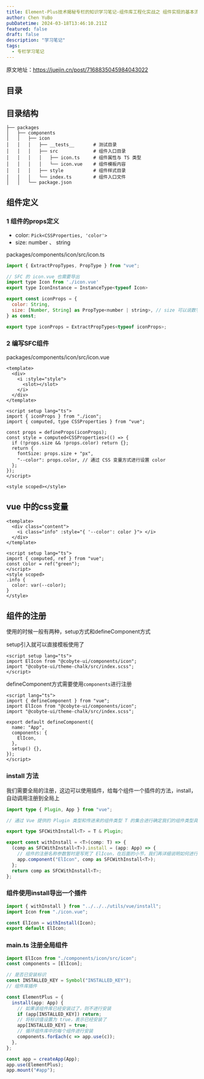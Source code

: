 ```yaml
---
title: Element-Plus技术揭秘专栏的知识学习笔记-组件库工程化实战之 组件实现的基本流程及 Icon 组件的实现
author: Chen YuBo
pubDatetime: 2024-03-18T13:46:10.211Z
featured: false
draft: false
description: "学习笔记"
tags:
  - 专栏学习笔记
---
```


原文地址：https://juejin.cn/post/7168835045984043022

## 目录

## 目录结构

```
├── packages
│   ├── components
│   │   ├── icon
│   │   │   ├── __tests__       # 测试目录
│   │   │   ├── src             # 组件入口目录
│   │   │   │   ├── icon.ts     # 组件属性与 TS 类型
│   │   │   │   └── icon.vue    # 组件模板内容
│   │   │   ├── style           # 组件样式目录
│   │   │   └── index.ts        # 组件入口文件
│   │   └── package.json

```

## 组件定义

### 1 组件的props定义

- color: `Pick<CSSProperties, 'color'>`
- size: number 、 string

packages/components/icon/src/icon.ts

```js
import { ExtractPropTypes, PropType } from "vue";

// SFC 的 icon.vue 也需要导出
import type Icon from './icon.vue'
export type IconInstance = InstanceType<typeof Icon>

export const iconProps = {
  color: String,
  size: [Number, String] as PropType<number | string>, // size 可以说数字，也可以说字符串
} as const;

export type iconProps = ExtractPropTypes<typeof iconProps>;

```

### 2 编写SFC组件

packages/components/icon/src/icon.vue

```vue
<template>
  <div>
    <i :style="style">
      <slot></slot>
    </i>
  </div>
</template>

<script setup lang="ts">
import { iconProps } from "./icon";
import { computed, type CSSProperties } from "vue";

const props = defineProps(iconProps);
const style = computed<CSSProperties>(() => {
  if (!props.size && !props.color) return {};
  return {
    fontSize: props.size + "px",
    "--color": props.color, // 通过 CSS 变量方式进行设置 color
  };
});
</script>

<style scoped></style>
```

## vue 中的css变量

```vue
<template>
  <div class="content">
    <i class="info" :style="{ '--color': color }"> </i>
  </div>
</template>

<script setup lang="ts">
import { computed, ref } from "vue";
const color = ref("green");
</script>
<style scoped>
.info {
  color: var(--color);
}
</style>
```

## 组件的注册

使用的时候一般有两种，setup方式和defineComponent方式

setup引入就可以直接模板使用了

```vue
<script setup lang="ts">
import ElIcon from "@cobyte-ui/components/icon";
import "@cobyte-ui/theme-chalk/src/index.scss";
</script>
```

defineComponent方式需要使用`components`进行注册

```vue
<script lang="ts">
import { defineComponent } from "vue";
import ElIcon from "@cobyte-ui/components/icon";
import "@cobyte-ui/theme-chalk/src/index.scss";

export default defineComponent({
  name: "App",
  components: {
    ElIcon,
  },
  setup() {},
});
</script>
```

### install 方法

我们需要全局的注册，这边可以使用插件，给每个组件一个插件的方法，install，自动调用注册到全局上

```ts
import type { Plugin, App } from "vue";

// 通过 Vue 提供的 Plugin 类型和传进来的组件类型 T 的集合进行确定我们的组件类型具有 Plugin 类型方法，如 install 方法

export type SFCWithInstall<T> = T & Plugin;

export const withInstall = <T>(comp: T) => {
  (comp as SFCWithInstall<T>).install = (app: App) => {
    // 组件的注册名称参数暂时是写死了 ElIcon，在后面的小节，我们再详细说明如何进行设置动态组件名称
    app.component("ElIcon", comp as SFCWithInstall<T>);
  };
  return comp as SFCWithInstall<T>;
};
```

### 组件使用install导出一个插件

```ts
import { withInstall } from "../../../utils/vue/install";
import Icon from "./icon.vue";

const ElIcon = withInstall(Icon);
export default ElIcon;
```

### main.ts 注册全局组件

```ts
import ElIcon from "./components/icon/src/icon";
const components = [ElIcon];

// 是否已安装标识
const INSTALLED_KEY = Symbol("INSTALLED_KEY");
// 组件库插件

const ElementPlus = {
  install(app: App) {
    // 如果该组件库已经安装过了，则不进行安装
    if (app[INSTALLED_KEY]) return;
    // 将标识值设置为 true，表示已经安装了
    app[INSTALLED_KEY] = true;
    // 循环组件库中的每个组件进行安装
    components.forEach(c => app.use(c));
  },
};

const app = createApp(App);
app.use(ElementPlus);
app.mount("#app");
```

